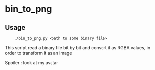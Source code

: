 # bin_to_png

## Usage 

		./bin_to_png.py <path to some binary file>

This script read a binary file bit by bit and convert it as RGBA values, in order to transform it as an image

Spoiler : look at my avatar

